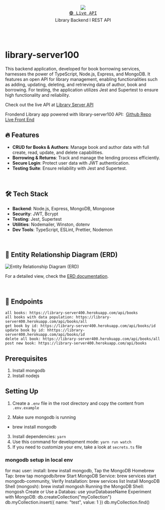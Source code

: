 <p align="center">
  <img src="https://skillicons.dev/icons?i=ts,nodejs,express,mongodb,jest" />
  <br/>
  <a href="https://library-server400.herokuapp.com/api"><kbd>🟢 Live API</kbd></a>
  <br/> 
  <span>Library Backend</span> l <span>REST API</span>
</p>

<br/> <br/> 

# library-server100

This backend application, developed for book borrowing services, harnesses the power of TypeScript, Node.js, Express, and MongoDB. It features an open API for library management, enabling functionalities such as adding, updating, deleting, and retrieving data of author, book and borrowing. For testing, the application utilizes Jest and Supertest to ensure high functionality and reliability.

Check out the live API at [Library Server API](https://library-server100.up.railway.app/)

Frondend Library app powered with library-server100 API:&nbsp;   [Github Repo](https://github.com/moscuet/Lending-Loft) &nbsp; [Live Front End](https://zealous-galileo-0290aa.netlify.app/ )

## 🔥 Features

- **CRUD for Books & Authors**: Manage book and author data with full create, read, update, and delete capabilities.
- **Borrowing & Returns**: Track and manage the lending process efficiently.
- **Secure Login**: Protect user data with JWT authentication.
- **Testing Suite**: Ensure reliability with Jest and Supertest.

<br/>

## 🛠 Tech Stack

- **Backend**: Node.js, Express, MongoDB, Mongoose
- **Security**: JWT, Bcrypt
- **Testing**: Jest, Supertest
- **Utilities**: Nodemailer, Winston, dotenv
- **Dev Tools**: TypeScript, ESLint, Prettier, Nodemon

<br/>

## 📖 Entity Relationship Diagram (ERD)

![Entity Relationship Diagram (ERD)](https://user-images.githubusercontent.com/51766137/170583219-af113de7-46b8-4e48-8967-2c51de649452.png)

For a detailed view, check the [ERD documentation](https://github.com/moscuet/library-server100/files/8782220/Online.Bookstore.pdf).

<br/>

## 🚀 Endpoints


```
all books: https://library-server400.herokuapp.com/api/books
all books with data population: https://library-server400.herokuapp.com/api/books/all
get book by id: https://library-server400.herokuapp.com/api/books/id
update book by id: hhttps://library-server400.herokuapp.com/api/books/id 
delete all book: https://library-server400.herokuapp.com/api/books/all
post new book: https://library-server400.herokuapp.com/api/books

```

## Prerequisites
1. Install mongodb
2. Install nodejs

## Setting Up

1. Create a `.env` file in the root directory and copy the content from `.env.example`

2. Make sure mongodb is running
 - brew install mongodb 
3. Install dependencies: `yarn`
4. Use this command for development mode: `yarn run watch`
5. If you need to customize your env, take a look at `secrets.ts` file

### mongodb setup in local env

for mac user:
install: brew install mongodb,  Tap the MongoDB Homebrew Tap:  brew tap mongodb/brew
 Start MongoDB Service: brew services start mongodb-community, Verify Installation: brew services list
Install MongoDB Shell (mongosh): brew install mongosh
 Running the MongoDB Shell: mongosh
Create or Use a Databas: use yourDatabaseName
Experiment with MongoDB: db.createCollection("myCollection")
db.myCollection.insert({ name: "test", value: 1 })
db.myCollection.find()


